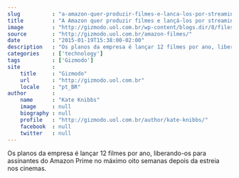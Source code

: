 ```yaml
---
slug          : "a-amazon-quer-produzir-filmes-e-lanca-los-por-streaming-logo-depois-de-exibi-los-no-cinema"
title         : "A Amazon quer produzir filmes e lançá-los por streaming logo depois de exibi-los no cinema"
image         : "http://gizmodo.uol.com.br/wp-content/blogs.dir/8/files/2015/01/Amazon-no-cinema.jpg"
source        : "http://gizmodo.uol.com.br/amazon-filmes/"
date          : "2015-01-19T15:38:00-02:00"
description   : "Os planos da empresa é lançar 12 filmes por ano, liberando-os para assinantes do Amazon Prime no máximo oito semanas depois da estreia nos cinemas."
categories    : ['technology']
tags          : ['Gizmodo']
site          :
    title     : "Gizmodo"
    url       : "http://gizmodo.uol.com.br"
    locale    : "pt_BR"
author        :
    name      : "Kate Knibbs"
    image     : null
    biography : null
    profile   : "http://gizmodo.uol.com.br/author/kate-knibbs/"
    facebook  : null
    twitter   : null
---
```


Os planos da empresa é lançar 12 filmes por ano, liberando-os para assinantes do Amazon Prime no máximo oito semanas depois da estreia nos cinemas.

